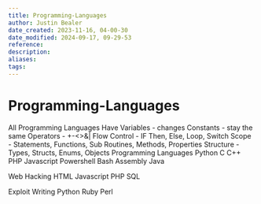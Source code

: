 ```yaml
---
title: Programming-Languages
author: Justin Bealer
date_created: 2023-11-16, 04-00-30
date_modified: 2024-09-17, 09-29-53
reference: 
description: 
aliases: 
tags: 
---
```

# Programming-Languages

All Programming Languages Have
  Variables - changes
  Constants - stay the same
  Operators - +-<>&|
  Flow Control - IF Then, Else, Loop, Switch
  Scope - Statements, Functions, Sub Routines, Methods, Properties
  Structure - Types, Structs, Enums, Objects
Programming Languages
  Python
  C C++
  PHP
  Javascript
  Powershell
  Bash
  Assembly
  Java

  Web Hacking
  HTML
  Javascript
  PHP
  SQL

  Exploit Writing
  Python
  Ruby
  Perl
